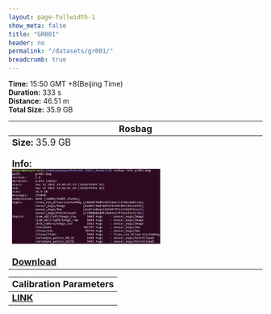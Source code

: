 ```yaml
---
layout: page-fullwidth-1
show_meta: false
title: "GR001"
header: no
permalink: "/datasets/gr001/"
breadcrumb: true
---
```

<b>Time:</b> 15:50 GMT +8(Beijing Time) <br>
<b>Duration:</b> 333 s<br>
<b>Distance:</b> 46.51 m<br>
<b>Total Size:</b> 35.9 GB<br>

<td>
 <table>
 <thead>
	<tr>
      <th><font size="4">Rosbag</font></th>
	</tr >
  </thead>
	<tr>
        <td width="90%">
            <font size="4">
                    <b>Size:</b> 35.9 GB<br>
                    <br>
                    <b>Info:</b><br>
                    <img src="/data_image/gr001/hf001_bag_info.png" width='60%'/><br>
                    <br>
                    <b><a href="https://rec.ustc.edu.cn/share/442c9200-1b93-11ee-8455-e31f40a01dd6"><font size="4">Download</font></a></b>
            </font>
        </td>
    </tr>
</table>
</td>


<table>
 <thead>
	<tr>
      <th><font size="4">Calibration Parameters</font></th>
	</tr >
  </thead>
    <tr>
	    <td>
        <font size="4">
            <b><a href="https://rec.ustc.edu.cn/share/9fd0d230-93ec-11ed-b3b3-359b0111d730">LINK</a></b>
        </font>
        </td>
	</tr >
</table>

